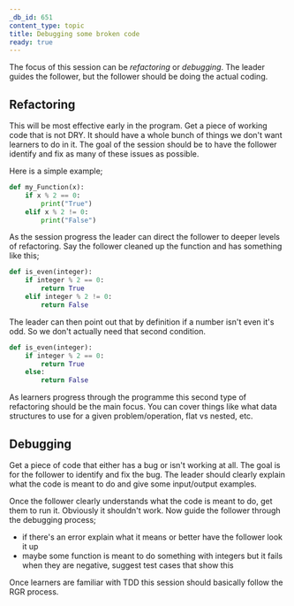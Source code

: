 ```yaml
---
_db_id: 651
content_type: topic
title: Debugging some broken code
ready: true
---
```



The focus of this session can be _refactoring_ or _debugging_. The leader guides the follower, but the follower should be doing the actual coding.

## Refactoring

This will be most effective early in the program. Get a piece of working code that is not DRY. It should have a whole bunch of things we don't want learners to do in it. The goal of the session should be to have the follower identify and fix as many of these issues as possible.

Here is a simple example;

```py
def my_Function(x):
    if x % 2 == 0:
        print("True")
    elif x % 2 != 0:
        print("False")
```
As the session progress the leader can direct the follower to deeper levels of refactoring. Say the follower cleaned up the function and has something like this;

```py
def is_even(integer):
    if integer % 2 == 0:
        return True
    elif integer % 2 != 0:
        return False
```

The leader can then point out that by definition if a number isn't even it's odd. So we don't actually need that second condition.

```py
def is_even(integer):
    if integer % 2 == 0:
        return True
    else:
        return False
```

As learners progress through the programme this second type of refactoring should be the main focus. You can cover things like what data structures to use for a given problem/operation, flat vs nested, etc.

## Debugging

Get a piece of code that either has a bug or isn't working at all. The goal is for the follower to identify and fix the bug. The leader should clearly explain what the code is meant to do and give some input/output examples.

Once the follower clearly understands what the code is meant to do, get them to run it. Obviously it shouldn't work. Now guide the follower through the debugging process;
- if there's an error explain what it means or better have the follower look it up
- maybe some function is meant to do something with integers but it fails when they are negative, suggest test cases that show this

Once learners are familiar with TDD this session should basically follow the RGR process.